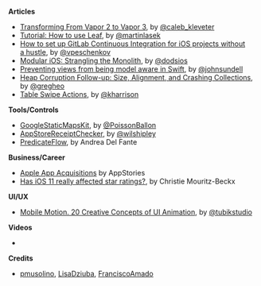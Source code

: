 **Articles**

* [Transforming From Vapor 2 to Vapor 3](https://www.skelpo.com/blog/vapor2-to-vapor3/), by [@caleb_kleveter](https://twitter.com/caleb_kleveter)
* [Tutorial: How to use Leaf](https://medium.com/@martinlasek/tutorial-how-to-use-leaf-70d796831ec5), by [@martinlasek](https://twitter.com/martinlasek)
* [How to set up GitLab Continuous Integration for iOS projects without a hustle](https://medium.com/flawless-app-stories/how-to-set-up-gitlab-continuous-integration-for-ios-projects-without-a-hustle-53c2b642c90f), by [@vpeschenkov](https://twitter.com/vpeschenkov)
* [Modular iOS: Strangling the Monolith](https://edit.theappbusiness.com/modular-ios-strangling-the-monolith-4a6843a28992), by [@dodsios](https://twitter.com/dodsios)
* [Preventing views from being model aware in Swift](https://www.swiftbysundell.com/posts/preventing-views-from-being-model-aware-in-swift), by [@johnsundell](https://twitter.com/johnsundell)
* [Heap Corruption Follow-up: Size, Alignment, and Crashing Collections](https://topologyeyewear.github.io/engineering-blog/2018/03/19/heap_corruption_followup/), by [@gregheo](https://twitter.com/gregheo)
* [Table Swipe Actions](https://useyourloaf.com/blog/table-swipe-actions/), by [@kharrison](https://twitter.com/kharrison)

**Tools/Controls**

* [GoogleStaticMapsKit](https://github.com/PoissonBallon/GoogleStaticMapsKit), by [@PoissonBallon](https://twitter.com/poissonballon)
* [AppStoreReceiptChecker](https://github.com/delicious-monster/AppStoreReceiptChecker), by [@wilshipley](https://twitter.com/wilshipley)
* [PredicateFlow](https://github.com/andreadelfante/PredicateFlow), by Andrea Del Fante

**Business/Career**

* [Apple App Acquisitions](https://appstories.net/episodes/47/) by AppStories
* [Has iOS 11 really affected star ratings?](https://stories.appbot.co/has-ios-11-really-affected-star-ratings-d9122b8c0403), by Christie Mouritz-Beckx

**UI/UX**

* [Mobile Motion. 20 Creative Concepts of UI Animation](https://uxplanet.org/mobile-motion-20-creative-concepts-of-ui-animation-b7c0f550a754), by [@tubikstudio](https://twitter.com/tubikstudio)

**Videos**

* 

**Credits**

* [pmusolino](https://github.com/Codeido), [LisaDziuba](https://github.com/LisaDziuba), [FranciscoAmado](https://github.com/FranciscoAmado)
